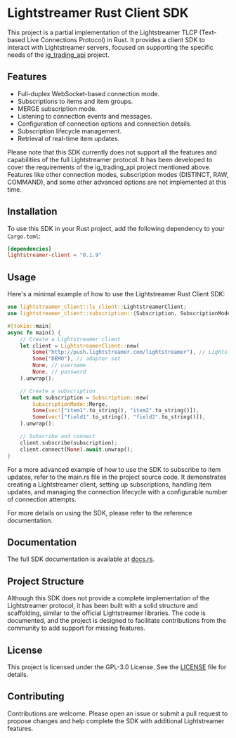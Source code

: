 # Lightstreamer Rust Client SDK

This project is a partial implementation of the Lightstreamer TLCP (Text-based Live Connections Protocol) in Rust. It provides a client SDK to interact with Lightstreamer servers, focused on supporting the specific needs of the [ig_trading_api](https://github.com/daniloaz/ig_trading_api) project.

## Features

- Full-duplex WebSocket-based connection mode.
- Subscriptions to items and item groups.
- MERGE subscription mode.
- Listening to connection events and messages.
- Configuration of connection options and connection details.
- Subscription lifecycle management.
- Retrieval of real-time item updates.

Please note that this SDK currently does not support all the features and capabilities of the full Lightstreamer protocol. It has been developed to cover the requirements of the ig_trading_api project mentioned above. Features like other connection modes, subscription modes (DISTINCT, RAW, COMMAND), and some other advanced options are not implemented at this time.

## Installation

To use this SDK in your Rust project, add the following dependency to your `Cargo.toml`:

```toml
[dependencies]
lightstreamer-client = "0.1.9"
```

## Usage

Here's a minimal example of how to use the Lightstreamer Rust Client SDK:

```rust
use lightstreamer_client::ls_client::LightstreamerClient;
use lightstreamer_client::subscription::{Subscription, SubscriptionMode};

#[tokio::main]
async fn main() {
    // Create a Lightstreamer client
    let client = LightstreamerClient::new(
        Some("http://push.lightstreamer.com/lightstreamer"), // Lightstreamer server
        Some("DEMO"), // adapter set
        None, // username
        None, // password
    ).unwrap();

    // Create a subscription
    let mut subscription = Subscription::new(
        SubscriptionMode::Merge,
        Some(vec!["item1".to_string(), "item2".to_string()]),
        Some(vec!["field1".to_string(), "field2".to_string()]),
    ).unwrap();

    // Subscribe and connect
    client.subscribe(subscription);
    client.connect(None).await.unwrap();
}
```

For a more advanced example of how to use the SDK to subscribe to item updates, refer to the main.rs file in the project source code. It demonstrates creating a Lightstreamer client, setting up subscriptions, handling item updates, and managing the connection lifecycle with a configurable number of connection attempts.

For more details on using the SDK, please refer to the reference documentation.

## Documentation

The full SDK documentation is available at [docs.rs](https://docs.rs/lightstreamer-client).

## Project Structure

Although this SDK does not provide a complete implementation of the Lightstreamer protocol, it has been built with a solid structure and scaffolding, similar to the official Lightstreamer libraries. The code is documented, and the project is designed to facilitate contributions from the community to add support for missing features.

## License

This project is licensed under the GPL-3.0 License. See the [LICENSE](LICENSE) file for details.

## Contributing

Contributions are welcome. Please open an issue or submit a pull request to propose changes and help complete the SDK with additional Lightstreamer features.